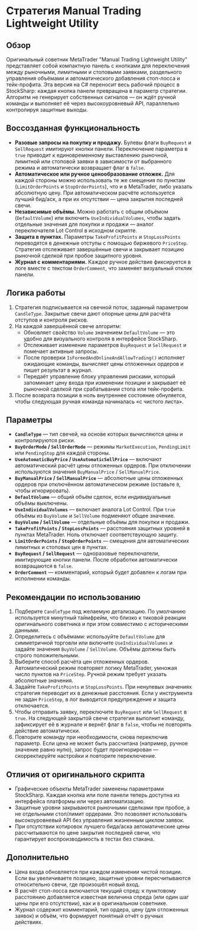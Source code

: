 # Стратегия Manual Trading Lightweight Utility

## Обзор
Оригинальный советник MetaTrader "Manual Trading Lightweight Utility" представляет собой компактную панель с кнопками для переключения между рыночными, лимитными и стоповыми заявками, раздельного управления объёмами и автоматического добавления стоп-лосса и тейк-профита. Эта версия на C# переносит весь рабочий процесс в StockSharp: каждая кнопка панели превращена в параметр стратегии. Алгоритм не генерирует собственных сигналов — он ждёт ручной команды и выполняет её через высокоуровневый API, параллельно контролируя защитные выходы.

## Воссозданная функциональность
- **Разовые запросы на покупку и продажу.** Булевы флаги `BuyRequest` и `SellRequest` имитируют кнопки панели. Переключение параметра в `true` приводит к единовременному выставлению рыночной, лимитной или стоповой заявки в зависимости от выбранного режима и автоматически возвращает флаг в `false`.
- **Автоматическое или ручное ценообразование отложек.** Для каждой стороны можно использовать те же смещения по пунктам (`LimitOrderPoints` и `StopOrderPoints`), что и в MetaTrader, либо указать абсолютную цену. При автоматическом расчёте используется лучший бид/аск, а при их отсутствии — цена закрытия последней свечи.
- **Независимые объёмы.** Можно работать с общим объёмом (`DefaultVolume`) или включить `UseIndividualVolumes`, чтобы задать отдельные значения для покупки и продажи — аналог переключателя Lot Control в исходном скрипте.
- **Защита в пунктах.** Параметры `TakeProfitPoints` и `StopLossPoints` переводятся в денежные отступы с помощью биржевого `PriceStep`. Стратегия отслеживает завершённые свечи и закрывает позицию рыночной сделкой при пробое защитного уровня.
- **Журнал с комментариями.** Каждое ручное действие фиксируется в логе вместе с текстом `OrderComment`, что заменяет визуальный отклик панели.

## Логика работы
1. Стратегия подписывается на свечной поток, заданный параметром `CandleType`. Закрытые свечи дают опорные цены для расчёта отступов и контроля рисков.
2. На каждой завершённой свече алгоритм:
   - Обновляет свойство `Volume` значением `DefaultVolume` — это удобно для визуального контроля в интерфейсе StockSharp.
   - Отслеживает изменение параметров `BuyRequest` и `SellRequest` и помечает активные запросы.
   - После проверки `IsFormedAndOnlineAndAllowTrading()` исполняет ожидающие команды, вычисляет цены отложенных ордеров и пишет результат в журнал.
   - Передаёт управление блоку управления рисками, который запоминает цену входа при изменении позиции и закрывает её рыночной сделкой при срабатывании стопа или тейк-профита.
3. После возврата позиции в ноль внутреннее состояние обнуляется, чтобы следующая ручная команда начиналась «с чистого листа».

## Параметры
- **`CandleType`** — тип свечей, на основе которых вычисляются цены и контролируются риски.
- **`BuyOrderMode` / `SellOrderMode`** — режимы `MarketExecution`, `PendingLimit` или `PendingStop` для каждой стороны.
- **`UseAutomaticBuyPrice` / `UseAutomaticSellPrice`** — включают автоматический расчёт цены отложенных ордеров. При отключении используются значения `BuyManualPrice` / `SellManualPrice`.
- **`BuyManualPrice` / `SellManualPrice`** — абсолютные цены отложенных ордеров при отключённом автоматическом режиме (оставьте `0`, чтобы игнорировать).
- **`DefaultVolume`** — общий объём сделок, если индивидуальные объёмы выключены.
- **`UseIndividualVolumes`** — включает аналога Lot Control. При `true` объёмы из `BuyVolume` и `SellVolume` подменяют общее значение.
- **`BuyVolume` / `SellVolume`** — отдельные объёмы для покупки и продажи.
- **`TakeProfitPoints` / `StopLossPoints`** — расстояния защитных уровней в пунктах MetaTrader. Ноль отключает соответствующую защиту.
- **`LimitOrderPoints` / `StopOrderPoints`** — смещения для автоматических лимитных и стоповых цен в пунктах.
- **`BuyRequest` / `SellRequest`** — одноразовые переключатели, имитирующие кнопки панели. После обработки автоматически возвращаются в `false`.
- **`OrderComment`** — комментарий, который будет добавлен к логам при исполнении команды.

## Рекомендации по использованию
1. Подберите `CandleType` под желаемую детализацию. По умолчанию используется минутный таймфрейм, что близко к тиковой реакции оригинального советника и при этом совместимо с историческими данными.
2. Определитесь с объёмами: используйте `DefaultVolume` для симметричной торговли или включите `UseIndividualVolumes` и задайте значения `BuyVolume` / `SellVolume`. Объёмы должны быть строго положительными.
3. Выберите способ расчёта цен отложенных ордеров. Автоматический режим повторяет логику MetaTrader, умножая число пунктов на `PriceStep`. Ручной режим требует указать абсолютные значения.
4. Задайте `TakeProfitPoints` и `StopLossPoints`. При ненулевых значениях стратегия переводит их в денежные расстояния. Если у инструмента не задан `PriceStep`, в лог выводится предупреждение и защита отключается.
5. Чтобы отправить заявку, переключите `BuyRequest` или `SellRequest` в `true`. На следующей закрытой свече стратегия выполнит команду, зафиксирует её в журнале и вернёт флаг в `false`, чтобы не повторять действие автоматически.
6. Повторите команду при необходимости, снова переключив параметр. Если цена не может быть рассчитана (например, ручное значение равно нулю), запрос будет проигнорирован — скорректируйте настройки и повторите переключение.

## Отличия от оригинального скрипта
- Графические объекты MetaTrader заменены параметрами StockSharp. Каждая кнопка или поле панели теперь доступна из интерфейса платформы или через автоматизацию.
- Защитные уровни закрываются рыночными сделками при пробое, а не отдельными стоп/лимит ордерами. Это позволяет использовать высокоуровневый API без управления жизненным циклом заявок.
- При отсутствии котировок лучшего бида/аска автоматические цены рассчитываются по цене закрытия последней свечи, что гарантирует воспроизводимость в тестах без стакана.

## Дополнительно
- Цена входа обновляется при каждом изменении чистой позиции. Если вы увеличиваете позицию, защитные уровни пересчитываются относительно свечи, где произошёл новый вход.
- В расчёт стоп-лосса включается текущий спред: к пунктовому расстоянию добавляется известная величина спреда (или один шаг цены при его отсутствии), как и в оригинальном советнике.
- Журнал содержит комментарий, тип ордера, цену (для отложенных заявок) и объём, что формирует понятный отчёт о ручных действиях.
